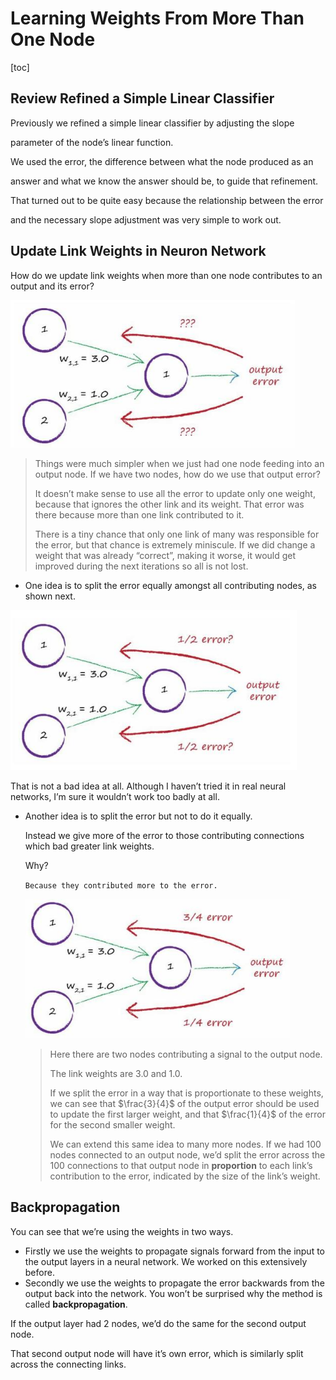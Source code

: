 # Learning Weights From More Than One Node

[toc]

## Review Refined a Simple Linear Classifier

Previously we refined a simple linear classifier by adjusting the slope 

parameter of the node’s linear function. 

We used the error, the difference between what the node produced as an 

answer and what we know the answer should be, to guide that refinement. 

That turned out to be quite easy because the relationship between the error 

and the necessary slope adjustment was very simple to work out. 

## Update Link Weights in Neuron Network

How do we update link weights when more than one node contributes to an output and its error?

<img src="Resources/35.jpg" style="zoom:80%;" />



> 
>
> Things were much simpler when we just had one node feeding into an output node. If we have two nodes, how do we use that output error?
>
> It doesn’t make sense to use all the error to update only one weight, because that ignores the other link and its weight. That error was there because more than one link contributed to it.
>
> There is a tiny chance that only one link of many was responsible for the error, but that chance is extremely miniscule. If we did change a weight that was already “correct”, making it worse, it would get improved during the next iterations so all is not lost.
>
> 

- One idea is to split the error equally amongst all contributing nodes, as shown next.

<img src="Resources/36.jpg" style="zoom:80%;" />



That is not a bad idea at all. Although I haven’t tried it in real neural networks, I’m sure it wouldn’t work too badly at all.



- Another idea is to split the error but not to do it equally.

  Instead we give more of the error to those contributing connections which bad greater link weights.

  Why?

  `Because they contributed more to the error.`

  <img src="Resources/37.jpg" style="zoom:80%;" />

  

  > 
  >
  > Here there are two nodes contributing a signal to the output node. 
  >
  > The link weights are 3.0 and 1.0. 
  >
  > If we split the error in a way that is proportionate to these weights, we can see that $\frac{3}{4}$  of the output error should be used to update the first larger weight, and that $\frac{1}{4}$ of the error for the second smaller weight. 
  >
  > We can extend this same idea to many more nodes. If we had 100 nodes connected to an output node, we’d split the error across the 100 connections to that output node in **proportion** to each link’s contribution to the error, indicated by the size of the link’s weight.
  >
  > 

## Backpropagation

You can see that we’re using the weights in two ways. 

- Firstly we use the weights to propagate signals forward from the input to the output layers in a neural network. We worked on this extensively before. 
- Secondly we use the weights to propagate the error backwards from the output back into the network. You won’t be surprised why the method is called **backpropagation**.

If the output layer had 2 nodes, we’d do the same for the second output node. 

That second output node will have it’s own error, which is similarly split across the connecting links. 